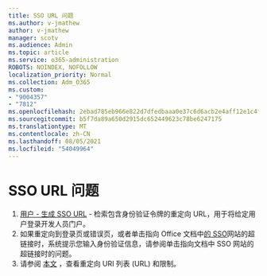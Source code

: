 ```yaml
---
title: SSO URL 问题
ms.author: v-jmathew
author: v-jmathew
manager: scotv
ms.audience: Admin
ms.topic: article
ms.service: o365-administration
ROBOTS: NOINDEX, NOFOLLOW
localization_priority: Normal
ms.collection: Adm_O365
ms.custom:
- "9004357"
- "7812"
ms.openlocfilehash: 2ebad785eb966e822d7dfedbaaa0e37c6d6acb2e4aff12e1c4f85c5cc481bd65
ms.sourcegitcommit: b5f7da89a650d2915dc652449623c78be6247175
ms.translationtype: MT
ms.contentlocale: zh-CN
ms.lasthandoff: 08/05/2021
ms.locfileid: "54049964"
---
```

# <a name="sso-url-issues"></a>SSO URL 问题

1. [用户 - 生成 SSO URL](https://docs.microsoft.com/rest/api/apimanagement/2019-12-01/User/GenerateSsoUrl) - 检索包含身份验证令牌的重定向 URL，用于将给定用户登录开发人员门户。
2. 如果重定向到登录页或错误页，或者单击指向 Office 文档中[的 SSO](https://docs.microsoft.com/office/troubleshoot/office-suite-issues/click-hyperlink-to-sso-website)网站的超链接时，系统提示您输入身份验证信息，请参阅单击指向文档中 SSO 网站的超链接时的问题。
3. 请参阅 [本文](https://docs.microsoft.com/azure/active-directory/develop/reply-url) ，查看重定向 URI 列表 (URL) 和限制。
